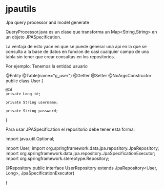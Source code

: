# jpautils
Jpa query processor and model generate

QueryProcessor.java es un clase que transforma un Map<String,String> en un objeto JPASpecification.

La ventaja de esto yace en que se puede generar una api en la que se consulta a la base de datos en funcion de casi cualquier campo de una tabla sin tener que crear consultas en los repositorios. 

Por ejemplo: Tenemos la entidad usuario

@Entity
@Table(name="g_user")
@Getter
@Setter
@NoArgsConstructor
public class User {
	
	@Id
	private Long id;
	
	private String username;

	private String password;
	
}

Para usar JPASpecification el repositorio debe tener esta forma:


import java.util.Optional;

import User;
import org.springframework.data.jpa.repository.JpaRepository;
import org.springframework.data.jpa.repository.JpaSpecificationExecutor;
import org.springframework.stereotype.Repository;

@Repository
public interface UserRepository extends JpaRepository<User, Long>, JpaSpecificationExecutor<User>{

	
}